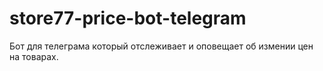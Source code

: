 # store77-price-bot-telegram

Бот для телеграма который отслеживает и оповещает об измении цен на товарах.
